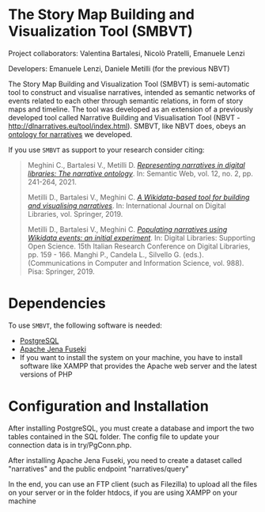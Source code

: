 # The Story Map Building and Visualization Tool (SMBVT)

Project collaborators: Valentina Bartalesi, Nicolò Pratelli, Emanuele Lenzi

Developers: Emanuele Lenzi, Daniele Metilli (for the previous NBVT)

The Story Map Building and Visualization Tool (SMBVT) is semi-automatic tool to construct and visualise narratives, intended as semantic networks of events related to each other through semantic relations, in form of story maps and timeline. The tool was developed as an extension of a previously developed tool called Narrative Building and Visualisation Tool (NBVT - http://dlnarratives.eu/tool/index.html). SMBVT, like NBVT does, obeys an [ontology for narratives](https://dlnarratives.eu/ontology.html) we developed.


If you use ``SMBVT`` as support to your research consider citing:

> Meghini C., Bartalesi V., Metilli D. _[Representing narratives in digital libraries: The narrative ontology](https://content.iospress.com/articles/semantic-web/sw200421)_. In: Semantic Web, vol. 12, no. 2, pp. 241-264, 2021.
> 
> Metilli D., Bartalesi V., Meghini C. _[A Wikidata-based tool for building and visualising narratives](https://link.springer.com/article/10.1007/s00799-019-00266-3)_. In: International Journal on Digital Libraries, vol. Springer, 2019.
> 
> Metilli D., Bartalesi V., Meghini C. _[Populating narratives using Wikidata events: an initial experiment](https://link.springer.com/chapter/10.1007/978-3-030-11226-4_13)_. In: Digital Libraries: Supporting Open Science. 15th Italian Research Conference on Digital Libraries, pp. 159 - 166. Manghi P., Candela L., Silvello G. (eds.). (Communications in Computer and Information Science, vol. 988). Pisa: Springer, 2019.

# Dependencies
To use ``SMBVT``, the following software is needed:
- [PostgreSQL](https://www.postgresql.org/)
- [Apache Jena Fuseki](https://jena.apache.org/documentation/fuseki2/)
- If you want to install the system on your machine, you have to install software like XAMPP that provides the Apache web server and the latest versions of PHP 

# Configuration and Installation
After installing PostgreSQL, you must create a database and import the two tables contained in the SQL folder. The config file to update your connection data is in try/PgConn.php.

After installing Apache Jena Fuseki, you need to create a dataset called "narratives" and the public endpoint "narratives/query"

In the end, you can use an FTP client (such as Filezilla) to upload all the files on your server or in the folder htdocs, if you are using XAMPP on your machine
